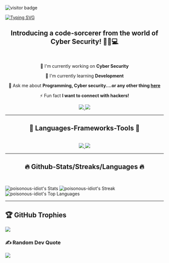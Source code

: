![visitor badge](https://visitor-badge.laobi.icu/badge?page_id=jwenjian.visitor-badge&left_color=grey&right_color=blue&left_text=My%20Visitors)
 
<a href="https://git.io/typing-svg"><img src="https://readme-typing-svg.demolab.com?font=Fira+Code&size=30&pause=100&center=true&vCenter=true&random=false&width=435&lines=Code%2C+coffee%2C+repeat.;Fueling+my+code..+;..with+more+coffee.;............................................." alt="Typing SVG" /></a>
<br/>
 
 
<h2 align="center"> Introducing a code-sorcerer from the world of Cyber Security! 🧙‍♂️💻 </h2>
<br/>
 
<div align="center">
 
🔭 I'm currently working on **Cyber Security**
 
🌱 I'm currently learning **Development**
 
💬 Ask me about **Programming, Cyber security....or any other thing [here](https://poisonous-idiot.github.io/Profolio/)**
 
⚡ Fun fact **I want to connect with hackers!**
 
</div>
<div align="center">
<a href=" ">
<img src="https://img.shields.io/badge/Gmail-D14836?style=for-the-badge&logo=gmail&logoColor=white"/>
</a>
<a href="https://www.linkedin.com/in/varda-ali/">
<img src="https://img.shields.io/badge/LinkedIn-0077B5?style=for-the-badge&logo=linkedin&logoColor=white" target="_blank"/>
</a>
</div>
 
<hr/>
 
<h2 align="center">🔧 Languages-Frameworks-Tools 🔧</h2>
</br>
<div align="center">
<a href="https://skillicons.dev">
<img src="https://skillicons.dev/icons?i=c,cpp,cs,html,css,tailwind,windicss,wordpress,js,react,jquery,java,python,&theme=dark "/>
<img src="https://skillicons.dev/icons?i=git,github,githubactions,bootstrap,dotnet,firebase,mongodb,mysql,sqlite,eclipse,visualstudio,vscode,stackoverflow,figma,&theme=dark"/>
</a>
</div>
 
<hr/>
<h2 align="center">🔥 Github-Stats/Streaks/Languages 🔥</h2>
</br>
 
![poisonous-idiot's Stats](https://github-readme-stats.vercel.app/api?username=poisonous-idiot&theme=merko&show_icons=true&hide_border=false&count_private=false) ![poisonous-idiot's Streak](https://github-readme-streak-stats.herokuapp.com/?user=poisonous-idiot&theme=merko&hide_border=false)
![poisonous-idiot's Top Languages](https://github-readme-stats.vercel.app/api/top-langs/?username=poisonous-idiot&theme=merko&show_icons=true&hide_border=false&layout=compact)
<hr/>
 
## 🏆 GitHub Trophies
![](https://github-profile-trophy.vercel.app/?username=poisonous-idiot&theme=algolia&no-frame=false&no-bg=true&margin-w=4)
 
### ✍️ Random Dev Quote
![](https://quotes-github-readme.vercel.app/api?type=horizontal&theme=gruvbox)
 

